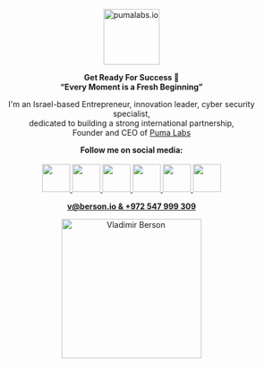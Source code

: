 <p align="center">
    <img width="100" src="https://github.com/bersonio/bersonio/blob/main/logo_shield_only%20(1).png?raw=true" alt="pumalabs.io">
</p>

<p align="center">
<b>Get Ready For Success 🚀</b> <br>
<b>“Every Moment is a Fresh Beginning”</b>
</p>

<p align="center">
I'm an Israel-based Entrepreneur, innovation leader, cyber security specialist,<br>
dedicated to building a strong international partnership,<br>
Founder and CEO of <a href="https://pumalabs.io/">Puma Labs</a>
</p>


<p align="center">
<b>Follow me on social media:</b> <br>
    <br>
  
<a href="https://www.linkedin.com/in/bersonio/">
<img src="https://www.picng.com/upload/linkedin/png_linkedin_64396.png" style="width:50px;height:50px;">

<a href="https://www.tiktok.com/@berson.io">
<img src="https://d1fdloi71mui9q.cloudfront.net/yV8JfnIKRUOU5cWf3H5G_Cute%20TikTok%20Logo%20(1).png" 
style="width:50px;height:50px;">

<a href="https://www.youtube.com/@Bersonio">
<img src="https://i.pinimg.com/originals/6a/42/04/6a4204f04496559aa27101d25983d0f0.png" style="width:50px;height:50px;">
  
<a href="https://www.facebook.com/berson.io/">
<img src="https://upload.wikimedia.org/wikipedia/commons/thumb/0/05/Facebook_Logo_%282019%29.png/1024px-Facebook_Logo_%282019%29.png" 
style="width:50px;height:50px;">

<a href="https://www.instagram.com/berson.io/">
<img src="https://www.pngmart.com/files/13/Instagram-Logo-PNG-Image-1.png" 
style="width:50px;height:50px;">

<a href="https://t.me/bersonio">
<img src="https://cdn3.iconfinder.com/data/icons/popular-services-brands-vol-2/512/telegram-512.png" 
style="width:50px;height:50px;">
  
</p>
<p align="center">
<b>v@berson.io & +972 547 999 309</b>
</p>

<p align="center">
    <img width="250" src="https://github.com/bersonio/bersonio/blob/46c89926e88768b2e3b01c254c9c634bb852b2b4/Vladimir-Berson-1-black-high-res.png" alt="Vladimir Berson">
</p>
